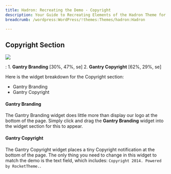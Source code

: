 ```yaml
---
title: Hadron: Recreating the Demo - Copyright
description: Your Guide to Recreating Elements of the Hadron Theme for WordPress
breadcrumb: /wordpress:WordPress/!themes:Themes/hadron:Hadron

---
```


Copyright Section
-----

![][demo]

:   1. **Gantry Branding** [30%, 47%, se]
    2. **Gantry Copyright** [62%, 29%, se]

Here is the widget breakdown for the Copyright section:

* Gantry Branding
* Gantry Copyright

#### Gantry Branding

The Gantry Branding widget does little more than display our logo at the bottom of the page. Simply click and drag the **Gantry Branding** widget into the widget section for this to appear.

#### Gantry Copyright

The Gantry Copyright widget places a tiny Copyright notification at the bottom of the page. The only thing you need to change in this widget to match the demo is the text field, which includes: `Copyright 2014. Powered by RocketTheme.`.

[demo]: assets/demo_9.jpeg